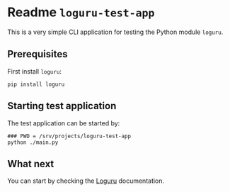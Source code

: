 # Readme `loguru-test-app`

This is a very simple CLI application for testing the Python module `loguru`.

## Prerequisites

First install `loguru`:

```shell
pip install loguru
```

## Starting test application

The test application can be started by:

```shell
### PWD = /srv/projects/loguru-test-app
python ./main.py
```

## What next

You can start by checking the [Loguru](https://github.com/Delgan/loguru) documentation.
